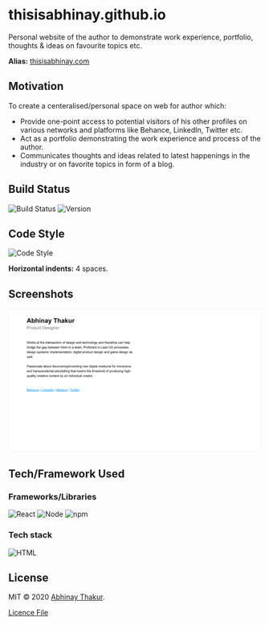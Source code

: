 # thisisabhinay.github.io
Personal website of the author to demonstrate work experience, portfolio, thoughts & ideas on favourite topics etc.

**Alias:** [thisisabhinay.com](https://thisisabhinay.com)

## Motivation
To create a centeralised/personal space on web for author which:
- Provide one-point access to potential visitors of his other profiles on various networks and platforms like Behance, LinkedIn, Twitter etc.
- Act as a portfolio demonstrating the work experience and process of the author.
- Communicates thoughts and ideas related to latest happenings in the industry or on favorite topics in form of a blog.

## Build Status
![Build Status](https://img.shields.io/badge/Build-Pending-orange)
![Version](https://img.shields.io/static/v1?label=Version&message=0.0-alpha.1&color=blue)

## Code Style
![Code Style](https://img.shields.io/static/v1?label=Code%20Style&message=Standard&color=success)

**Horizontal indents:** 4 spaces.

## Screenshots
![Home Page](design/exports/web.png)

## Tech/Framework Used

### Frameworks/Libraries
![React](https://img.shields.io/static/v1?label=React&message=16.13.1&color=green)
![Node](https://img.shields.io/static/v1?label=Node&message=12.13.0&color=green)
![npm](https://img.shields.io/static/v1?label=npm&message=6.12.0&color=green)

### Tech stack
![HTML](https://img.shields.io/static/v1?label=HTML&message=5.0&color=green)


## License
MIT &copy; 2020 [Abhinay Thakur](https://thisisabhinay.com). 

[Licence File](https://github.com/thisisabhinay/Wallet-App-Challenge/blob/master/LICENSE)
